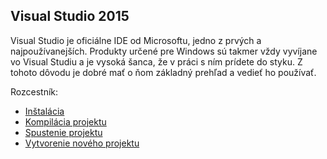 ## Visual Studio 2015

Visual Studio je oficiálne IDE od Microsoftu, jedno z prvých a najpoužívanejších. Produkty určené pre Windows sú takmer vždy vyvíjane vo Visual Studiu a je vysoká šanca, že v práci s ním prídete do styku. Z tohoto dôvodu je dobré mať o ňom základný prehľad a vedieť ho používať.

Rozcestník:

* [Inštalácia](../visual-studio-2015/installation.md)
* [Kompilácia projektu](../visual-studio-2015/compilation.md)
* [Spustenie projektu](../visual-studio-2015/run.md)
* [Vytvorenie nového projektu](../visual-studio-2015/create.md)



